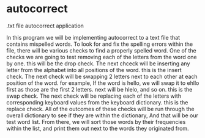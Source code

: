 # autocorrect
.txt file autocorrect application

In this program we will be implementing autocorrect to a text file that contains mispelled words.
To look for and fix the spelling errors within the file, there will be various checks to find a properly spelled word.
One of the checks we are going to test removing each of the letters from the word one by one. this will be the drop check.
The next chceck will be inserting any letter from the alphabet into all positions of the word. this is the insert check.
The next check will be swapping 2 letters next to each other at each position of the word. for example,
If the word is hello, we will swap it to ehllo first as those are the first 2 letters. next will be hlelo, and so on. this is the swap check.
The next check will be replacing each of the letters with corresponding keyboard values from the keyboard dictionary. this is the replace check.
All of the outcomes of these checks will be run through the overall dictionary to see if they are within the dictionary,
And that will be our test word list. From there, we will sort those words by their frequencies within the list, and print them out next to the words they
originated from.
